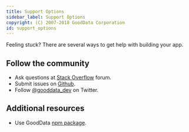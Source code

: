 ```yaml
---
title: Support Options
sidebar_label: Support Options
copyright: (C) 2007-2018 GoodData Corporation
id: support_options
---
```


Feeling stuck? There are several ways to get help with building your app.

## Follow the community
* Ask questions at [Stack Overflow](https://stackoverflow.com/questions/tagged/gooddata) forum.
* Submit issues on [Github](https://github.com/gooddata/gooddata-react-components).
* Follow [@gooddata_dev](https://twitter.com/gooddata_dev) on Twitter.

## Additional resources
* Use GoodData [npm package](https://www.npmjs.com/package/@gooddata/react-components).
